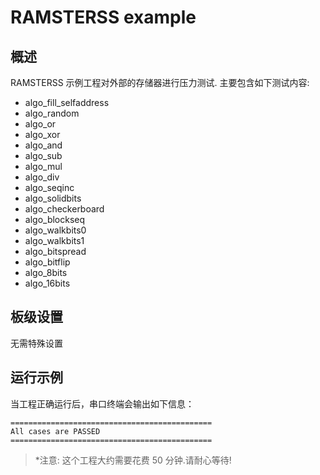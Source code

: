 # RAMSTERSS example

## 概述

RAMSTERSS 示例工程对外部的存储器进行压力测试. 主要包含如下测试内容:

- algo_fill_selfaddress
- algo_random
- algo_or
- algo_xor
- algo_and
- algo_sub
- algo_mul
- algo_div
- algo_seqinc
- algo_solidbits
- algo_checkerboard
- algo_blockseq
- algo_walkbits0
- algo_walkbits1
- algo_bitspread
- algo_bitflip
- algo_8bits
- algo_16bits

## 板级设置

无需特殊设置

## 运行示例

当工程正确运行后，串口终端会输出如下信息：

```console
=============================================
All cases are PASSED
=============================================
```

> *注意: 这个工程大约需要花费 50 分钟.请耐心等待!
